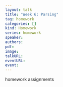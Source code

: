 ```yaml
---
layout: talk
title: "Week 6: Parsing"
tag: homework
categories: []
kind: Homework
series: homework
speaker:
authors:
pdf:
image: 
talkURL:
eventURL:
event:
---
```


homework assignments
